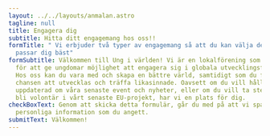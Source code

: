 ```yaml
---
layout: ../../layouts/anmalan.astro
tagline: null
title: Engagera dig
subtitle: Hitta ditt engagemang hos oss!!
formTitle: " Vi erbjuder två typer av engagemang så att du kan välja det som
  passar dig bäst"
formSubtitle: Välkommen till Ung i världen! Vi är en lokalförening som brinner
  för att ge ungdomar möjlighet att engagera sig i globala utvecklingsfrågor.
  Hos oss kan du vara med och skapa en bättre värld, samtidigt som du får
  chansen att utvecklas och träffa likasinnade. Oavsett om du vill hålla dig
  uppdaterad om våra senaste event och nyheter, eller om du vill ta steget och
  bli volontär i vårt senaste EU-projekt, har vi en plats för dig.
checkBoxText: Genom att skicka detta formulär, går du med på att vi sparar den
  personliga information som du angett.
submitText: Välkommen!
---
```

